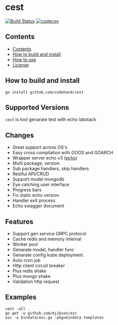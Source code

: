 # cest
[![Build Status](https://travis-ci.com/codehand/cest.svg?token=xSfYAJ5sB8Z6maxH16Mj&branch=master)](https://travis-ci.com/codehand/cest)
[![codecov](https://codecov.io/gh/codehand/cest/branch/master/graph/badge.svg?token=22X76FVtsG)](https://codecov.io/gh/codehand/cest)
## Contents

* [Contents](#contents)
* [How to build and install](#how-to-build-and-install)
* [How to use](#how-to-use)
* [License](#license)

## How to build and install

    go install github.com/codehand/cest
    
## Supported Versions

`cest` is tool genarate test with echo labstack 


## Changes
* Great support across OS's
* Easy cross compilation with GOOS and GOARCH
* Wrapper server echo v3 ([echo](https://echo.labstack.com/)) 
* Multi package, version
* Sub package handlers, skip handlers
* Restful API/CRUD
* Support model mongodb
* Eye catching user interface
* Progress bars
* Fix static echo version
* Handler exit process
* Echo swagger document

## Features
* Support gen service GRPC protocol
* Cache redis and memory internal
* Worker pool
* Genarate model, handler func
* Genarate config kube deployment
* Auto cron job
* Http client circuit breaker
* Plus redis shake
* Plus mongo shake
* Validation http request

## Examples

    cest -all .
    go get -u github.com/mjibson/esc
    esc -o bindata/esc.go -pkg=bindata templates